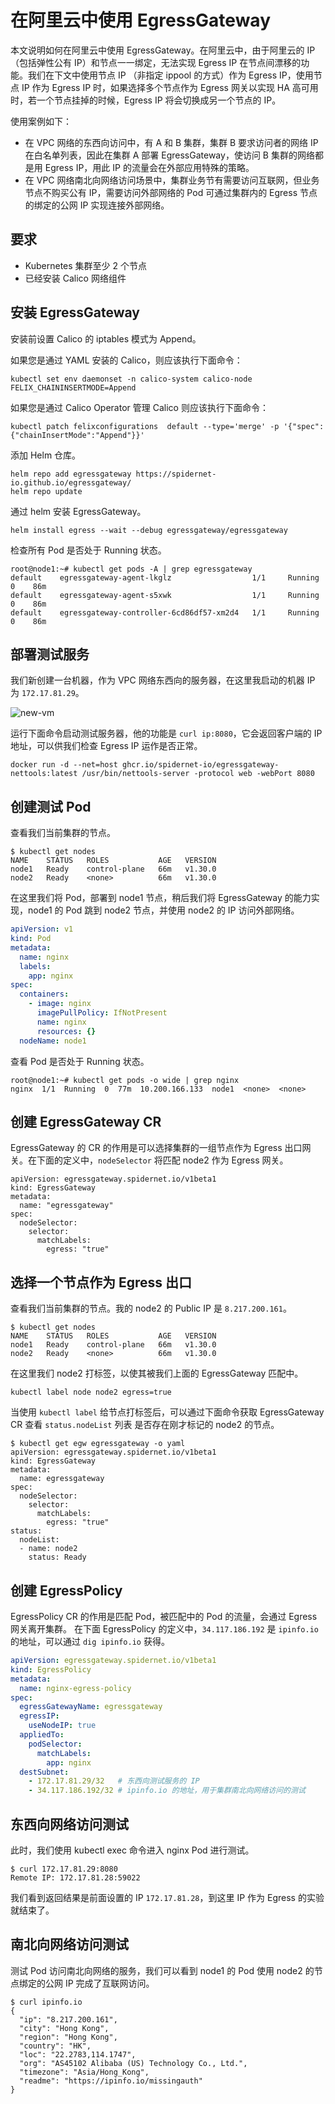 # 在阿里云中使用 EgressGateway

本文说明如何在阿里云中使用 EgressGateway。在阿里云中，由于阿里云的 IP（包括弹性公有 IP）和节点一一绑定，无法实现 Egress IP 在节点间漂移的功能。我们在下文中使用节点 IP （非指定 ippool 的方式）作为 Egress IP，使用节点 IP 作为 Egress IP 时，如果选择多个节点作为 Egress 网关以实现 HA 高可用时，若一个节点挂掉的时候，Egress IP 将会切换成另一个节点的 IP。

使用案例如下：

* 在 VPC 网络的东西向访问中，有 A 和 B 集群，集群 B 要求访问者的网络 IP 在白名单列表，因此在集群 A 部署 EgressGateway，使访问 B 集群的网络都是用 Egress IP，用此 IP 的流量会在外部应用特殊的策略。
* 在 VPC 网络南北向网络访问场景中，集群业务节有需要访问互联网，但业务节点不购买公有 IP，需要访问外部网络的 Pod 可通过集群内的 Egress 节点的绑定的公网 IP 实现连接外部网络。

## 要求

* Kubernetes 集群至少 2 个节点
* 已经安装 Calico 网络组件

## 安装 EgressGateway

安装前设置 Calico 的 iptables 模式为 Append。

如果您是通过 YAML 安装的 Calico，则应该执行下面命令：
```shell
kubectl set env daemonset -n calico-system calico-node FELIX_CHAININSERTMODE=Append
```

如果您是通过 Calico Operator 管理 Calico 则应该执行下面命令：
```shell
kubectl patch felixconfigurations  default --type='merge' -p '{"spec":{"chainInsertMode":"Append"}}'
```

添加 Helm 仓库。

```shell
helm repo add egressgateway https://spidernet-io.github.io/egressgateway/
helm repo update
```

通过 helm 安装 EgressGateway。

```shell
helm install egress --wait --debug egressgateway/egressgateway
```

检查所有 Pod 是否处于 Running 状态。

```shell
root@node1:~# kubectl get pods -A | grep egressgateway
default    egressgateway-agent-lkglz                  1/1     Running   0    86m
default    egressgateway-agent-s5xwk                  1/1     Running   0    86m
default    egressgateway-controller-6cd86df57-xm2d4   1/1     Running   0    86m
```

## 部署测试服务

我们新创建一台机器，作为 VPC 网络东西向的服务器，在这里我启动的机器 IP 为 `172.17.81.29`。

![new-vm](./new-vm.png)

运行下面命令启动测试服务器，他的功能是 `curl ip:8080`，它会返回客户端的 IP 地址，可以供我们检查 Egress IP 运作是否正常。

```shell
docker run -d --net=host ghcr.io/spidernet-io/egressgateway-nettools:latest /usr/bin/nettools-server -protocol web -webPort 8080
```

## 创建测试 Pod

查看我们当前集群的节点。

```shell
$ kubectl get nodes
NAME    STATUS   ROLES           AGE   VERSION
node1   Ready    control-plane   66m   v1.30.0
node2   Ready    <none>          66m   v1.30.0
```

在这里我们将 Pod，部署到 node1 节点，稍后我们将 EgressGateway 的能力实现，node1 的 Pod 跳到 node2 节点，并使用 node2 的 IP 访问外部网络。

```yaml
apiVersion: v1
kind: Pod
metadata:
  name: nginx
  labels:
    app: nginx
spec:
  containers:
    - image: nginx
      imagePullPolicy: IfNotPresent
      name: nginx
      resources: {}
  nodeName: node1
```

查看 Pod 是否处于 Running 状态。

```shell
root@node1:~# kubectl get pods -o wide | grep nginx
nginx  1/1  Running  0  77m  10.200.166.133  node1  <none>  <none>
```

## 创建 EgressGateway CR

EgressGateway 的 CR 的作用是可以选择集群的一组节点作为 Egress 出口网关。在下面的定义中，`nodeSelector` 将匹配 node2 作为 Egress 网关。

```shell
apiVersion: egressgateway.spidernet.io/v1beta1
kind: EgressGateway
metadata:
  name: "egressgateway"
spec:
  nodeSelector:
    selector:
      matchLabels:
        egress: "true"
```

## 选择一个节点作为 Egress 出口

查看我们当前集群的节点。我的 node2 的 Public IP 是 `8.217.200.161`。

```shell
$ kubectl get nodes
NAME    STATUS   ROLES           AGE   VERSION
node1   Ready    control-plane   66m   v1.30.0
node2   Ready    <none>          66m   v1.30.0
```

在这里我们 node2 打标签，以使其被我们上面的 EgressGateway 匹配中。

```shell
kubectl label node node2 egress=true
```

当使用 `kubectl label` 给节点打标签后，可以通过下面命令获取 EgressGateway CR 查看 `status.nodeList` 列表
是否存在刚才标记的 node2 的节点。

```shell
$ kubectl get egw egressgateway -o yaml
apiVersion: egressgateway.spidernet.io/v1beta1
kind: EgressGateway
metadata:
  name: egressgateway
spec:
  nodeSelector:
    selector:
      matchLabels:
        egress: "true"
status:
  nodeList:
  - name: node2
    status: Ready
```

## 创建 EgressPolicy

EgressPolicy CR 的作用是匹配 Pod，被匹配中的 Pod 的流量，会通过 Egress 网关离开集群。
在下面 EgressPolicy 的定义中，`34.117.186.192` 是 `ipinfo.io` 的地址，可以通过 `dig ipinfo.io` 获得。

```yaml
apiVersion: egressgateway.spidernet.io/v1beta1
kind: EgressPolicy
metadata:
  name: nginx-egress-policy
spec:
  egressGatewayName: egressgateway
  egressIP:
    useNodeIP: true
  appliedTo:
    podSelector:
      matchLabels:
        app: nginx
  destSubnet:
    - 172.17.81.29/32   # 东西向测试服务的 IP
    - 34.117.186.192/32 # ipinfo.io 的地址，用于集群南北向网络访问的测试
```

## 东西向网络访问测试

此时，我们使用 kubectl exec 命令进入 nginx Pod 进行测试。

```shell
$ curl 172.17.81.29:8080
Remote IP: 172.17.81.28:59022
```

我们看到返回结果是前面设置的 IP `172.17.81.28`，到这里 IP 作为 Egress 的实验就结束了。

## 南北向网络访问测试

测试 Pod 访问南北向网络的服务，我们可以看到 node1 的 Pod 使用 node2 的节点绑定的公网 IP 完成了互联网访问。

```shell
$ curl ipinfo.io
{
  "ip": "8.217.200.161",
  "city": "Hong Kong",
  "region": "Hong Kong",
  "country": "HK",
  "loc": "22.2783,114.1747",
  "org": "AS45102 Alibaba (US) Technology Co., Ltd.",
  "timezone": "Asia/Hong_Kong",
  "readme": "https://ipinfo.io/missingauth"
}
```
